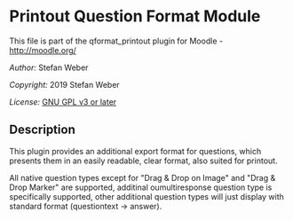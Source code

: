 Printout Question Format Module
===================

This file is part of the qformat_printout plugin for Moodle - <http://moodle.org/>

*Author:*    Stefan Weber

*Copyright:* 2019 Stefan Weber

*License:*   [GNU GPL v3 or later](http://www.gnu.org/copyleft/gpl.html)


Description
-----------

This plugin provides an additional export format for questions, which presents them in an easily readable, 
clear format, also suited for printout. 

All native question types except for "Drag & Drop on Image" and "Drag & Drop Marker" are supported, additinal oumultiresponse question type is specifically supported, other additional question types will just display with standard format (questiontext -> answer).
